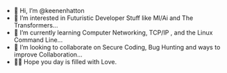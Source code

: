 - 👋 Hi, I’m @keenenhatton
- 👀 I’m interested in Futuristic Developer Stuff like Ml/Ai and The Transformers...
- 🌱 I’m currently learning Computer Networking, TCP/IP , and the Linux Command Line...
- 💞️ I’m looking to collaborate on Secure Coding, Bug Hunting and ways to improve Collaboration...
- ✌🏿 Hope you day is filled with Love.


